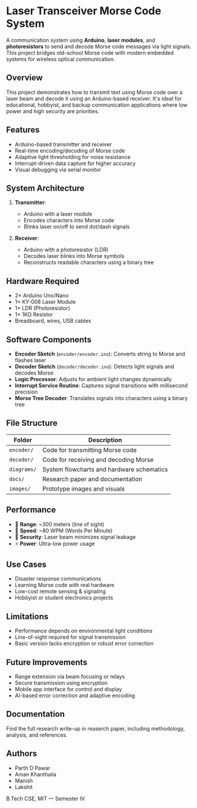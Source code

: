 #  Laser Transceiver Morse Code System

A communication system using **Arduino**, **laser modules**, and **photoresistors** to send and decode Morse code messages via light signals. This project bridges old-school Morse code with modern embedded systems for wireless optical communication.

##  Overview

This project demonstrates how to transmit text using Morse code over a laser beam and decode it using an Arduino-based receiver. It's ideal for educational, hobbyist, and backup communication applications where low power and high security are priorities.

## Features

- Arduino-based transmitter and receiver
- Real-time encoding/decoding of Morse code
- Adaptive light thresholding for noise resistance
- Interrupt-driven data capture for higher accuracy
- Visual debugging via serial monitor

##  System Architecture

1. **Transmitter**:
   - Arduino with a laser module
   - Encodes characters into Morse code
   - Blinks laser on/off to send dot/dash signals

2. **Receiver**:
   - Arduino with a photoresistor (LDR)
   - Decodes laser blinks into Morse symbols
   - Reconstructs readable characters using a binary tree

##  Hardware Required

- 2× Arduino Uno/Nano
- 1× KY-008 Laser Module
- 1× LDR (Photoresistor)
- 1× 1KΩ Resistor
- Breadboard, wires, USB cables

## Software Components

- **Encoder Sketch** (`encoder/encoder.ino`): Converts string to Morse and flashes laser
- **Decoder Sketch** (`decoder/decoder.ino`): Detects light signals and decodes Morse
- **Logic Processor**: Adjusts for ambient light changes dynamically
- **Interrupt Service Routine**: Captures signal transitions with millisecond precision
- **Morse Tree Decoder**: Translates signals into characters using a binary tree

##  File Structure

| Folder         | Description |
|----------------|-------------|
| `encoder/`     | Code for transmitting Morse code |
| `decoder/`     | Code for receiving and decoding Morse |
| `diagrams/`    | System flowcharts and hardware schematics |
| `docs/`        | Research paper and documentation |
| `images/`      | Prototype images and visuals |

##  Performance

- 📡 **Range**: ~300 meters (line of sight)
- 💬 **Speed**: ~80 WPM (Words Per Minute)
- 🔐 **Security**: Laser beam minimizes signal leakage
- ⚡ **Power**: Ultra-low power usage

##  Use Cases

- Disaster response communications
- Learning Morse code with real hardware
- Low-cost remote sensing & signaling
- Hobbyist or student electronics projects

##  Limitations

- Performance depends on environmental light conditions
- Line-of-sight required for signal transmission
- Basic version lacks encryption or robust error correction

## Future Improvements

- Range extension via beam focusing or relays
- Secure transmission using encryption
- Mobile app interface for control and display
- AI-based error correction and adaptive encoding

## Documentation

Find the full research write-up in reaserch paper, including methodology, analysis, and references.

## Authors

- Parth D Pawar  
- Aman Khanthalia  
- Manish  
- Lakshit  

B.Tech CSE, MIT — Semester IV


